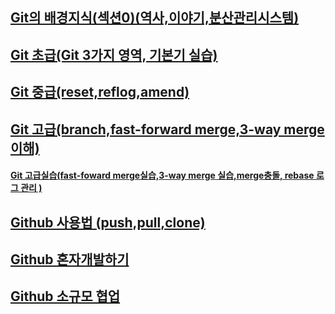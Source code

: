 ## [Git의 배경지식(섹션0)(역사,이야기,분산관리시스템)](https://github.com/se6in/Git-study/blob/main/Git/Git%20%EB%B0%B0%EA%B2%BD%EC%A7%80%EC%8B%9D.md)
## [Git 초급(Git 3가지 영역, 기본기 실습)](https://github.com/se6in/Git-study/blob/main/Git/Git%20%EC%B4%88%EA%B8%89.md)
## [Git 중급(reset,reflog,amend)](https://github.com/se6in/Git-study/blob/main/Git/Git%20%EC%A4%91%EA%B8%89.md)
## [Git 고급(branch,fast-forward merge,3-way merge 이해)](https://github.com/se6in/Git-study/blob/main/Git/Git%20%EA%B3%A0%EA%B8%89.md)
#### [Git 고급실습(fast-foward merge실습,3-way merge 실습,merge충돌, rebase 로그 관리 )](https://github.com/se6in/Git-study/blob/main/Git/Git%20%EA%B3%A0%EA%B8%89%20%EC%8B%A4%EC%8A%B5.md)
## [Github 사용법 (push,pull,clone)](https://github.com/se6in/Git-study/blob/main/Github%20%EA%B8%B0%EC%B4%88%20/Github%20%EC%82%AC%EC%9A%A9%EB%B2%95.md)
## [Github 혼자개발하기](https://github.com/se6in/Git-study/blob/main/Github%20%EA%B8%B0%EC%B4%88%20/Github%20%ED%98%BC%EC%9E%90.md)
## [Github 소규모 협업](https://github.com/se6in/Git-study/tree/main/Github%20%EC%86%8C%EA%B7%9C%EB%AA%A8%ED%98%91%EC%97%85)
